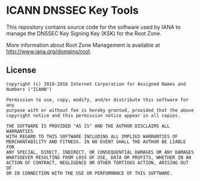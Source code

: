 # ICANN DNSSEC Key Tools

This repository contains source code for the software used by IANA to manage
the DNSSEC Key Signing Key (KSK) for the Root Zone.

More information about Root Zone Management is available at
http://www.iana.org/domains/root.

## License

    Copyright (c) 2010-2016 Internet Corporation for Assigned Names and
    Numbers ("ICANN")
    
    Permission to use, copy, modify, and/or distribute this software for any
    purpose with or without fee is hereby granted, provided that the above
    copyright notice and this permission notice appear in all copies.
    
    THE SOFTWARE IS PROVIDED "AS IS" AND THE AUTHOR DISCLAIMS ALL WARRANTIES
    WITH REGARD TO THIS SOFTWARE INCLUDING ALL IMPLIED WARRANTIES OF
    MERCHANTABILITY AND FITNESS. IN NO EVENT SHALL THE AUTHOR BE LIABLE FOR
    ANY SPECIAL, DIRECT, INDIRECT, OR CONSEQUENTIAL DAMAGES OR ANY DAMAGES
    WHATSOEVER RESULTING FROM LOSS OF USE, DATA OR PROFITS, WHETHER IN AN
    ACTION OF CONTRACT, NEGLIGENCE OR OTHER TORTIOUS ACTION, ARISING OUT OF
    OR IN CONNECTION WITH THE USE OR PERFORMANCE OF THIS SOFTWARE.
